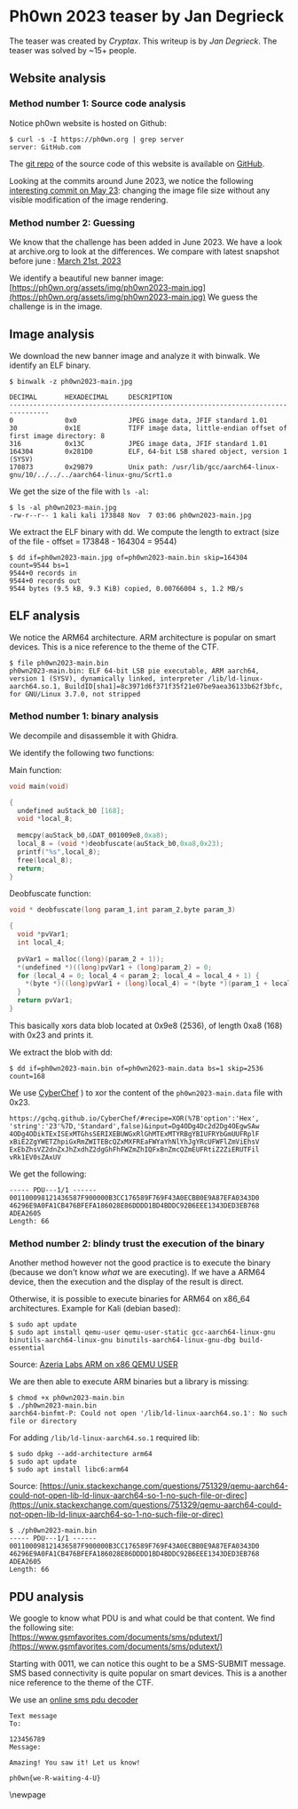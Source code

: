 # Ph0wn 2023 teaser by Jan Degrieck

The teaser was created by *Cryptax*. This writeup is by *Jan Degrieck*. The teaser was solved by ~15+ people.

## Website analysis

### Method number 1: Source code analysis

Notice ph0wn website is hosted on Github:
```
$ curl -s -I https://ph0wn.org | grep server
server: GitHub.com
```
The [git repo](https://github.com/ph0wn/ph0wn.github.io) of the source code of this website is available on [GitHub](https://github.com/ph0wn/ph0wn.github.io).

Looking at the commits around June 2023, we notice the following [interesting commit on May 23](https://github.com/ph0wn/ph0wn.github.io/commit/e204d76371728145c7040f6fe3f1497c3ceff70f): changing the image file size without any visible modification of the image rendering.

### Method number 2: Guessing

We know that the challenge has been added in June 2023. We have a look at archive.org to look at the differences.
We compare with latest snapshot before june : [March 21st, 2023](https://web.archive.org/web/20230321065542/https://ph0wn.org/)

We identify a beautiful new banner image: [https://ph0wn.org/assets/img/ph0wn2023-main.jpg](https://ph0wn.org/assets/img/ph0wn2023-main.jpg)
We guess the challenge is in the image.

## Image analysis

We download the new banner image and analyze it with binwalk. We identify an ELF binary.

```
$ binwalk -z ph0wn2023-main.jpg
                                                                                                                   
DECIMAL       HEXADECIMAL     DESCRIPTION                                                                            
--------------------------------------------------------------------------------                                     
0             0x0             JPEG image data, JFIF standard 1.01                                                                                                                                                                          
30            0x1E            TIFF image data, little-endian offset of first image directory: 8              
316           0x13C           JPEG image data, JFIF standard 1.01                                                    
164304        0x281D0         ELF, 64-bit LSB shared object, version 1 (SYSV)                                        
170873        0x29B79         Unix path: /usr/lib/gcc/aarch64-linux-gnu/10/../../../aarch64-linux-gnu/Scrt1.o
```

We get the size of the file with `ls -al`:
```
$ ls -al ph0wn2023-main.jpg                                                                                        
-rw-r--r-- 1 kali kali 173848 Nov  7 03:06 ph0wn2023-main.jpg
```

We extract the ELF binary with dd. We compute the length to extract (size of the file - offset = 173848 - 164304 = 9544)
```
$ dd if=ph0wn2023-main.jpg of=ph0wn2023-main.bin skip=164304 count=9544 bs=1
9544+0 records in
9544+0 records out
9544 bytes (9.5 kB, 9.3 KiB) copied, 0.00766004 s, 1.2 MB/s
```

## ELF analysis

We notice the ARM64 architecture. ARM architecture is popular on smart devices. This is a nice reference to the theme of the CTF.

```
$ file ph0wn2023-main.bin 
ph0wn2023-main.bin: ELF 64-bit LSB pie executable, ARM aarch64, version 1 (SYSV), dynamically linked, interpreter /lib/ld-linux-aarch64.so.1, BuildID[sha1]=8c3971d6f371f35f21e07be9aea36133b62f3bfc, for GNU/Linux 3.7.0, not stripped
```
### Method number 1: binary analysis

We decompile and disassemble it with Ghidra.

We identify the following two functions:

Main function:

```c
void main(void)

{
  undefined auStack_b0 [168];
  void *local_8;
  
  memcpy(auStack_b0,&DAT_001009e8,0xa8);
  local_8 = (void *)deobfuscate(auStack_b0,0xa8,0x23);
  printf("%s",local_8);
  free(local_8);
  return;
}
```


Deobfuscate function:

```c
void * deobfuscate(long param_1,int param_2,byte param_3)

{
  void *pvVar1;
  int local_4;
  
  pvVar1 = malloc((long)(param_2 + 1));
  *(undefined *)((long)pvVar1 + (long)param_2) = 0;
  for (local_4 = 0; local_4 < param_2; local_4 = local_4 + 1) {
    *(byte *)((long)pvVar1 + (long)local_4) = *(byte *)(param_1 + local_4) ^ param_3;
  }
  return pvVar1;
}
```
This basically xors data blob located at 0x9e8 (2536), of length 0xa8 (168) with 0x23 and prints it.

We extract the blob with dd:

```
$ dd if=ph0wn2023-main.bin of=ph0wn2023-main.data bs=1 skip=2536 count=168
```

We use [CyberChef](https://gchq.github.io/CyberChef/#recipe=XOR(%7B'option':'Hex','string':'23'%7D,'Standard',false)&input=Dg4ODg4Dc2d2Dg4OEgwSAw4ODg4ODikTExISExMTGhsSERIXEBUWGxRlGhMTExMTYRBgYBIUFRYbGmUUFRplFxBiE2ZgYWETZhpiGxRmZWITEBcQZxMXFREaFWYaYhNlYhJgYRcUFWFlZmViEhsVExEbZhsVZ2dnZxJhZxdhZ2dgGhFhFWZmZhIQFxBnZmcQZmEUFRtiZ2ZiERUTFilvRk1EV0sZAxUV)
) to xor the content of the `ph0wn2023-main.data` file with 0x23. 

```
https://gchq.github.io/CyberChef/#recipe=XOR(%7B'option':'Hex',
'string':'23'%7D,'Standard',false)&input=Dg4ODg4Dc2d2Dg4OEgwSAw
4ODg4ODikTExISExMTGhsSERIXEBUWGxRlGhMTExMTYRBgYBIUFRYbGmUUFRplF
xBiE2ZgYWETZhpiGxRmZWITEBcQZxMXFREaFWYaYhNlYhJgYRcUFWFlZmViEhsV
ExEbZhsVZ2dnZxJhZxdhZ2dgGhFhFWZmZhIQFxBnZmcQZmEUFRtiZ2ZiERUTFil
vRk1EV0sZAxUV
```

We get the following:

```
----- PDU---1/1 ------
001100098121436587F900000B3CC176589F769F43A0ECBB0E9A87EFA0343D0
46296E9A0FA1CB476BFEFA186028E86DDDD1BD4BDDC92B6EEE1343DED3EB768
ADEA2605
Length: 66
```

### Method number 2: blindy trust the execution of the binary

Another method however not the good practice is to execute the binary (because we don't know *what* we are executing).
If we have a ARM64 device, then the execution and the display of the result is direct.

Otherwise, it is possible to execute binaries for ARM64 on x86_64 architectures.
Example for Kali (debian based):

```
$ sudo apt update
$ sudo apt install qemu-user qemu-user-static gcc-aarch64-linux-gnu binutils-aarch64-linux-gnu binutils-aarch64-linux-gnu-dbg build-essential
```
Source: [Azeria Labs ARM on x86 QEMU USER](https://azeria-labs.com/arm-on-x86-qemu-user/)

We are then able to execute ARM binaries but a library is missing:

```
$ chmod +x ph0wn2023-main.bin
$ ./ph0wn2023-main.bin
aarch64-binfmt-P: Could not open '/lib/ld-linux-aarch64.so.1': No such file or directory
```

For adding `/lib/ld-linux-aarch64.so.1` required lib:

```
$ sudo dpkg --add-architecture arm64
$ sudo apt update
$ sudo apt install libc6:arm64
```
Source: [https://unix.stackexchange.com/questions/751329/qemu-aarch64-could-not-open-lib-ld-linux-aarch64-so-1-no-such-file-or-direc](https://unix.stackexchange.com/questions/751329/qemu-aarch64-could-not-open-lib-ld-linux-aarch64-so-1-no-such-file-or-direc)

```
$ ./ph0wn2023-main.bin
----- PDU---1/1 ------
001100098121436587F900000B3CC176589F769F43A0ECBB0E9A87EFA0343D0
46296E9A0FA1CB476BFEFA186028E86DDDD1BD4BDDC92B6EEE1343DED3EB768
ADEA2605
Length: 66
```


## PDU analysis

We google to know what PDU is and what could be that content. We find the following site:
[https://www.gsmfavorites.com/documents/sms/pdutext/](https://www.gsmfavorites.com/documents/sms/pdutext/)

Starting with 0011, we can notice this ought to be a SMS-SUBMIT message. SMS based connectivity is quite popular on smart devices. This is a another nice reference to the theme of the CTF.

We use an [online sms pdu decoder](https://www.diafaan.com/sms-tutorials/gsm-modem-tutorial/online-sms-pdu-decoder/)

```
Text message
To: 	

123456789
Message: 	

Amazing! You saw it! Let us know!

ph0wn{we-R-waiting-4-U}
```
\newpage
